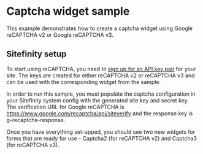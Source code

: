 # Captcha widget sample

This example demonstrates how to create a captcha widget using Google reCAPTCHA v2 or Google reCAPTCHA v3.

## Sitefinity setup

To start using reCAPTCHA, you need to [sign up for an API key pair](http://www.google.com/recaptcha/admin) for your site.
The keys are created for either reCAPTCHA v2 or reCAPTCHA v3 and can be used with the corresponding widget from the sample.

In order to run this sample, you must populate the captcha configuration in your Sitefinity system config with the generated site key and secret key. The verification URL for Google reCAPTCHA is https://www.google.com/recaptcha/api/siteverify and the response key is g-recaptcha-response.

Once you have everything set-upped, you should see two new widgets for forms that are ready for use - Captcha2 (for reCAPTCHA v2) and Captcha3 (for reCAPTCHA v3).
